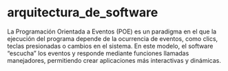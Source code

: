 # arquitectura_de_software

La Programación Orientada a Eventos (POE) es un paradigma en el que la ejecución del programa depende de la ocurrencia de eventos, como clics, teclas presionadas o cambios en el sistema. En este modelo, el software “escucha” los eventos y responde mediante funciones llamadas manejadores, permitiendo crear aplicaciones más interactivas y dinámicas.

